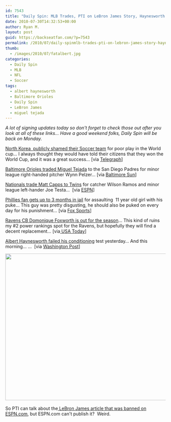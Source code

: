 ```yaml
---
id: 7543
title: "Daily Spin: MLB Trades, PTI on LeBron James Story, Haynesworth Fails Conditioning&#8230; Again"
date: 2010-07-30T14:32:53+00:00
author: Ryan M.
layout: post
guid: https://backseatfan.com/?p=7543
permalink: /2010/07/daily-spinmlb-trades-pti-on-lebron-james-story-haynesworth-fails-conditioning-again/
thumb:
  - /images/2010/07/fatalbert.jpg
categories:
  - Daily Spin
  - MLB
  - NFL
  - Soccer
tags:
  - albert haynesworth
  - Baltimore Orioles
  - Daily Spin
  - LeBron James
  - miguel tejada
---
```


<div class="entry">
  <p>
    <em>A lot of signing updates today so don't forget to check those out after you look at all of these links&#8230; Have a good weekend folks, Daily Spin will be back on Monday.</em>
  </p>

  <p>
    <a href="http://www.telegraph.co.uk/news/worldnews/asia/northkorea/7918468/North-Korean-football-team-shamed-in-six-hour-public-inquiry-over-World-Cup.html">North Korea  publicly shamed their Soccer team</a> for poor play in the World cup&#8230; I always thought they would have told their citizens that they won the World Cup, and it was a great success&#8230; [via <a href="http://www.telegraph.co.uk/news/worldnews/asia/northkorea/7918468/North-Korean-football-team-shamed-in-six-hour-public-inquiry-over-World-Cup.html">Telegraph</a>]
  </p>

  <p>
    <a href="http://www.baltimoresun.com/sports/orioles/bs-sp-orioles-trade-miguel-tejada-07320100729,0,6356865.story">Baltimore Orioles traded Miguel Tejada</a> to the San Diego Padres for minor league right-handed pitcher Wynn Pelzer&#8230; [via <a href="http://www.baltimoresun.com/sports/orioles/bs-sp-orioles-trade-miguel-tejada-07320100729,0,6356865.story">Baltimore Sun</a>]
  </p>

  <p>
    <a href="http://sports.espn.go.com/mlb/news/story?id=5421810">Nationals trade Matt Capps to Twins</a> for catcher Wilson Ramos and minor league left-hander Joe Testa&#8230;  [via <a href="http://sports.espn.go.com/mlb/news/story?id=5421810">ESPN</a>]
  </p>

  <p>
    <a href="http://msn.foxsports.com/mlb/story/Fan-receives-jail-time-for-vomit-assault-at-Phillies-game-073010">Phillies fan gets up to 3 months in jail</a> for assaulting  11 year old girl with his puke&#8230; This guy was pretty disgusting, he should also be puked on every day for his punishment&#8230; [via <a href="http://msn.foxsports.com/mlb/story/Fan-receives-jail-time-for-vomit-assault-at-Phillies-game-073010">Fox Sports</a>]
  </p>

  <p>
    <a href="http://www.usatoday.com/sports/football/nfl/ravens/2010-07-30-domonique-foxworth_N.htm">Ravens CB Domonique Foxworth is out for the season</a>&#8230; This kind of ruins my #2 power rankings spot for the Ravens, but hopefully they will find a decent replacement&#8230; [via<a href="http://www.usatoday.com/sports/football/nfl/ravens/2010-07-30-domonique-foxworth_N.htm"> USA Today</a>]
  </p>

  <p>
    <a href="http://voices.washingtonpost.com/redskinsinsider/albert-haynesworth/albert-haynesworth-apparently.html">Albert Haynesworth failed his conditioning</a> test yesterday&#8230; And this morning&#8230; <You can go ahead and insert fat joke here> &#8230;  [via <a href="http://voices.washingtonpost.com/redskinsinsider/albert-haynesworth/albert-haynesworth-apparently.html">Washington Post</a>]
  </p>

  <p style="text-align: center;">
    <a href="/images/2010/07/fatalbert.jpg"><img class="aligncenter size-full wp-image-7602" title="fatalbert" src="/images/2010/07/fatalbert.jpg" alt="" width="614" height="461" srcset="/images/2010/07/fatalbert.jpg 1024w, /images/2010/07/fatalbert-300x225.jpg 300w" sizes="(max-width: 614px) 100vw, 614px" /></a>
  </p>

  <p>
    So PTI can talk about the<a href="https://backseatfan.com/2010/07/espn-will-not-publish-lebron-story-at-all-we-will/"> LeBron James article that was banned on ESPN.com</a>, but ESPN.com can't publish it?  Weird.
  </p>

  <p>
  </p>
</div>
